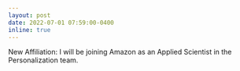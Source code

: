 ```yaml
---
layout: post
date: 2022-07-01 07:59:00-0400
inline: true
---
```


New Affiliation: I will be joining Amazon as an Applied Scientist in the Personalization team.
